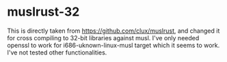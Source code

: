 # muslrust-32

This is directly taken from https://github.com/clux/muslrust, and changed it for cross compiling to 32-bit libraries against musl. I've only needed openssl to work for i686-uknown-linux-musl target which it seems to work. I've not tested other functionalities.
